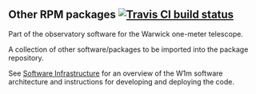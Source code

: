 ## Other RPM packages [![Travis CI build status](https://travis-ci.org/warwick-one-metre/other-rpms.svg?branch=master)](https://travis-ci.org/warwick-one-metre/other-rpms)

Part of the observatory software for the Warwick one-meter telescope.

A collection of other software/packages to be imported into the package repository.

See [Software Infrastructure](https://github.com/warwick-one-metre/docs/wiki/Software-Infrastructure) for an overview of the W1m software architecture and instructions for developing and deploying the code.

